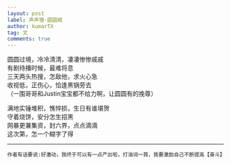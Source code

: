 ```yaml
---
layout: post
label: 声声慢·圆圆赋
author: kumarTX
tag: 文
comments: true
---
```


圆圆过境，冷冷清清，凄凄惨惨戚戚
<br>有剧待播时候，最难将息
<br>三天两头热搜，怎敌他，求火心急
<br>收视低，正伤心，恰逢黑锅旁去
<br>（一围哥哥和Justin宝宝都不给力啊，让圆圆有的挽尊）

满地实锤堆积，憔悴损，生日有谁堪贺
<br>守着烧饼，安分怎生招黑
<br>网暴更兼集资，封六界，点点滴滴
<br>这次第，怎一个糊字了得

---
    
    作者有话要说:好激动，我终于可以有一点产出啦，打油词一首，我要激励自己不断提高【奋斗】